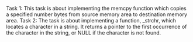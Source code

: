 Task 1: This task is about implementing the memcpy function which copies a specified number bytes from source memory area to destination memory area.
Task 2: The task is about implementing a function, _strchr, which locates a character in a string. It returns a pointer to the first occurrence of the character in the string, or NULL if the character is not found.
